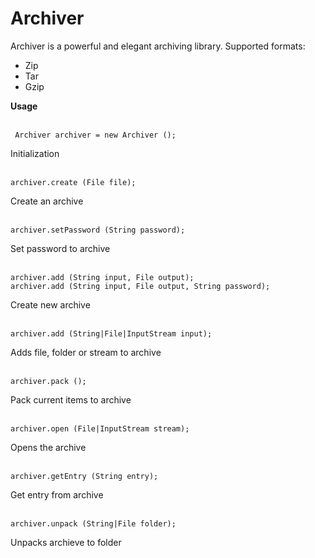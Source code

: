 # Archiver
Archiver is a powerful and elegant archiving library. Supported formats:

- Zip
- Tar
- Gzip

**Usage**<br>
<br>

     Archiver archiver = new Archiver ();
     
Initialization<br>
<br>

    archiver.create (File file);
    
Create an archive<br>
<br>
    
    archiver.setPassword (String password);
    
Set password to archive<br>
<br>
    
    archiver.add (String input, File output);
    archiver.add (String input, File output, String password);
    
Create new archive<br>
<br/>
    
    archiver.add (String|File|InputStream input);
    
Adds file, folder or stream to archive<br>
<br>

    archiver.pack ();
    
Pack current items to archive<br>
<br>
    
    archiver.open (File|InputStream stream);
    
Opens the archive<br>
<br>

    archiver.getEntry (String entry);
    
Get entry from archive<br>
<br>

    archiver.unpack (String|File folder);
    
Unpacks archieve to folder<br>
<br>

